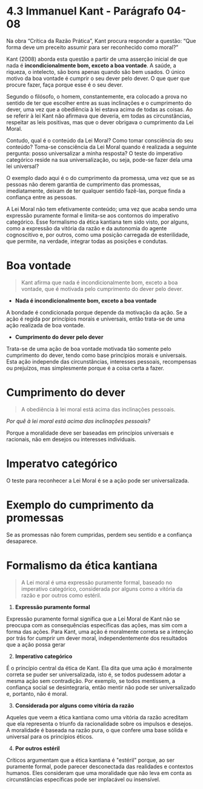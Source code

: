 # 4.3 Immanuel Kant - Parágrafo 04-08

Na obra “Crítica da Razão Prática”, Kant procura responder a questão: “Que forma deve um preceito assumir para ser reconhecido como moral?”

Kant (2008) aborda esta questão a partir de uma asserção inicial de que nada é **incondicionalmente bom, exceto a boa vontade**. A saúde, a riqueza, o intelecto, são bons apenas quando são bem usados. O único motivo da boa vontade é cumprir o seu dever pelo dever. O que quer que procure fazer, faça porque esse é o seu dever.

Segundo o filósofo, o homem, constantemente, era colocado a prova no sentido de ter que escolher entre as suas inclinações e o cumprimento do dever, uma vez que a obediência à lei estava acima de todas as coisas. Ao se referir à lei Kant não afirmava que deveria, em todas as circunstâncias, respeitar as leis positivas, mas que o dever obrigava o cumprimento da Lei Moral.

Contudo, qual é o conteúdo da Lei Moral? Como tomar consciência do seu conteúdo? Toma-se consciência da Lei Moral quando é realizada a seguinte pergunta: posso universalizar a minha resposta? O teste do imperativo categórico reside na sua universalização, ou seja, pode-se fazer dela uma lei universal?

O exemplo dado aqui é o do cumprimento da promessa, uma vez que se as pessoas não derem garantia de cumprimento das promessas, imediatamente, deixam de ter qualquer sentido fazê-las, porque finda a confiança entre as pessoas.

A Lei Moral não tem efetivamente conteúdo; uma vez que acaba sendo uma expressão puramente formal e limita-se aos contornos do imperativo categórico. Esse formalismo da ética kantiana tem sido visto, por alguns, como a expressão da vitória da razão e da autonomia do agente cognoscitivo e, por outros, como uma posição carregada de esterilidade, que permite, na verdade, integrar todas as posições e condutas.

# Boa vontade

> Kant afirma que nada é incondicionalmente bom, exceto a boa vontade, que é motivada pelo cumprimento do dever pelo dever.

- **Nada é incondicionalmente bom, exceto a boa vontade**
  
A bondade é condicionada porque depende da motivação da ação. Se a ação é regida por princípios morais e universais, então trata-se de uma ação realizada de boa vontade.

- **Cumprimento do dever pelo dever**

Trata-se de uma ação de boa vontade motivada tão somente pelo cumprimento do dever, tendo como base princípios morais e universais. Esta ação independe das circunstâncias, interesses pessoais, recompensas ou prejuízos, mas simplesmente porque é a coisa certa a fazer.

# Cumprimento do dever

> A obediência à lei moral está acima das inclinações pessoais.

*Por quê à lei moral está acima das inclinações pessoais?*

Porque a moralidade deve ser baseadas em princípios universais e racionais, não em desejos ou interesses individuais.

# Imperatvo categórico

O teste para reconhecer a Lei Moral é se a ação pode ser universalizada.

# Exemplo do cumprimento da promessas

Se as promessas não forem cumpridas, perdem seu sentido e a confiança desaparece.

# Formalismo da ética kantiana

> A Lei moral é uma expressão puramente formal, baseado no imperativo categórico, considerada por alguns como a vitória da razão e por outros como estéril.

1. **Expressão puramente formal**

Expressão puramente formal significa que a Lei Moral de Kant não se preocupa com as consequências específicas das ações, mas sim com a forma das ações. Para Kant, uma ação é moralmente correta se a intenção por trás for cumprir um dever moral, independentemente dos resultados que a ação possa gerar

2. **Imperativo categórico**

É o princípio central da ética de Kant. Ela dita que uma ação é moralmente correta se puder ser universalizada, isto é, se todos pudessem adotar a mesma ação sem contradição. Por exemplo, se todos mentissem, a confiança social se desintegraria, então mentir não pode ser universalizado e, portanto, não é moral.

3. **Considerada por alguns como vitória da razão**


Aqueles que veem a ética kantiana como uma vitória da razão acreditam que ela representa o triunfo da racionalidade sobre os impulsos e desejos. A moralidade é baseada na razão pura, o que confere uma base sólida e universal para os princípios éticos.

4. **Por outros estéril**

Críticos argumentam que a ética kantiana é "estéril" porque, ao ser puramente formal, pode parecer desconectada das realidades e contextos humanos. Eles consideram que uma moralidade que não leva em conta as circunstâncias específicas pode ser implacável ou insensível.